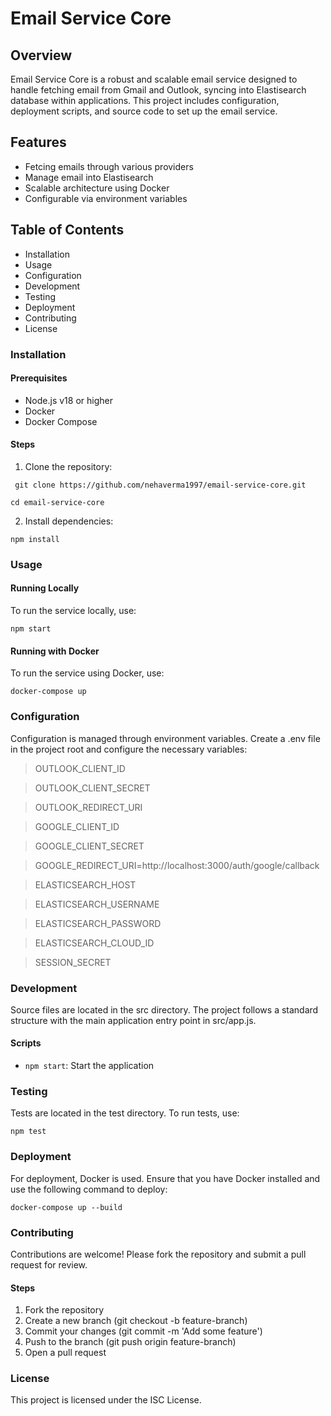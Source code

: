 # Email Service Core

## Overview

Email Service Core is a robust and scalable email service designed to handle fetching email from Gmail and Outlook, syncing into Elastisearch database within applications. This project includes configuration, deployment scripts, and source code to set up the email service.

## Features

- Fetcing emails through various providers
- Manage email into Elastisearch
- Scalable architecture using Docker
- Configurable via environment variables

## Table of Contents

- Installation
- Usage
- Configuration
- Development
- Testing
- Deployment
- Contributing
- License

### Installation

#### Prerequisites

- Node.js v18 or higher
- Docker
- Docker Compose

#### Steps

1. Clone the repository:

` git clone https://github.com/nehaverma1997/email-service-core.git`

`cd email-service-core`

2. Install dependencies:

` npm install `

### Usage

#### Running Locally

To run the service locally, use:

` npm start `

#### Running with Docker

To run the service using Docker, use:

` docker-compose up `

### Configuration

Configuration is managed through environment variables. Create a .env file in the project root and configure the necessary variables:

> OUTLOOK_CLIENT_ID

> OUTLOOK_CLIENT_SECRET

> OUTLOOK_REDIRECT_URI

> GOOGLE_CLIENT_ID

> GOOGLE_CLIENT_SECRET

> GOOGLE_REDIRECT_URI=http://localhost:3000/auth/google/callback

> ELASTICSEARCH_HOST

> ELASTICSEARCH_USERNAME

> ELASTICSEARCH_PASSWORD

> ELASTICSEARCH_CLOUD_ID

> SESSION_SECRET



### Development

Source files are located in the src directory. The project follows a standard structure with the main application entry point in src/app.js.

#### Scripts

- `npm start`: Start the application

### Testing

Tests are located in the test directory. To run tests, use:

` npm test `

### Deployment

For deployment, Docker is used. Ensure that you have Docker installed and use the following command to deploy:

` docker-compose up --build `

### Contributing

Contributions are welcome! Please fork the repository and submit a pull request for review.

#### Steps

1. Fork the repository
2. Create a new branch (git checkout -b feature-branch)
3. Commit your changes (git commit -m 'Add some feature')
4. Push to the branch (git push origin feature-branch)
5. Open a pull request

### License
This project is licensed under the ISC License.